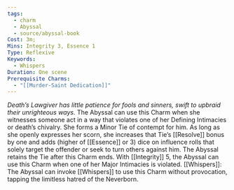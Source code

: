 ```yaml
---
tags:
  - charm
  - Abyssal
  - source/abyssal-book
Cost: 3m; 
Mins: Integrity 3, Essence 1
Type: Reflexive
Keywords:
  - Whispers
Duration: One scene
Prerequisite Charms:
  - "[[Murder-Saint Dedication]]"
---
```

*Death’s Lawgiver has little patience for fools and sinners, swift to upbraid their unrighteous ways.*
The Abyssal can use this Charm when she witnesses someone act in a way that violates one of her Defining Intimacies or death’s chivalry. She forms a Minor Tie of contempt for him. As long as she openly expresses her scorn, she increases that Tie’s [[Resolve]] bonus by one and adds (higher of [[Essence]] or 3) dice on influence rolls that solely target the offender or seek to turn others against him.
The Abyssal retains the Tie after this Charm ends.
With [[Integrity]] 5, the Abyssal can use this Charm when one of her Major Intimacies is violated.
[[Whispers]]: The Abyssal can invoke [[Whispers]] to use this Charm without provocation, tapping the limitless hatred of the Neverborn.